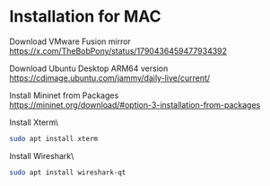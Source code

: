 # Installation for MAC

Download VMware Fusion mirror\
https://x.com/TheBobPony/status/1790436459477934392

Download Ubuntu Desktop ARM64 version\
https://cdimage.ubuntu.com/jammy/daily-live/current/

Install Mininet from Packages\
https://mininet.org/download/#option-3-installation-from-packages

Install Xterm\
```bash
sudo apt install xterm
```

Install Wireshark\
```bash
sudo apt install wireshark-qt
```
